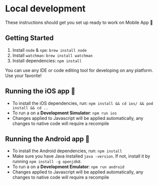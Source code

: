 
# Local development

These instructions should get you set up ready to work on Mobile App 🙌

## Getting Started

1. Install `node` & `npm`: `brew install node`
2. Install `watchman`: `brew install watchman`
3. Install dependencies: `npm install`

You can use any IDE or code editing tool for developing on any platform. Use your favorite!

## Running the iOS app 📱

- To install the iOS dependencies, run: `npm install && cd ios/ && pod install && cd ..`
- To run a on a **Development Simulator**: `npm run ios`
- Changes applied to Javascript will be applied automatically, any changes to native code will require a recompile

## Running the Android app 🤖

- To install the Android dependencies, run: `npm install`
- Make sure you have Java installed `java -version`. If not, install it by running `npm install -g openjdk8`.
- To run a on a **Development Emulator**: `npm run android`
- Changes applied to Javascript will be applied automatically, any changes to native code will require a recompile
